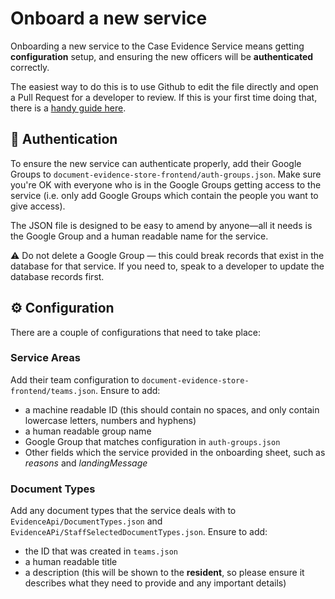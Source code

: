# Onboard a new service

Onboarding a new service to the Case Evidence Service means getting **configuration** setup, and ensuring the new officers will be **authenticated** correctly.

The easiest way to do this is to use Github to edit the file directly and open a Pull Request for a developer to review. If this is your first time doing that, there is a [handy guide here](https://docs.github.com/en/github/managing-files-in-a-repository/editing-files-in-your-repository).

## 🔐 Authentication

To ensure the new service can authenticate properly, add their Google Groups to `document-evidence-store-frontend/auth-groups.json`.
Make sure you're OK with everyone who is in the Google Groups getting access to the service (i.e. only add Google Groups which contain the people you want to give access).

The JSON file is designed to be easy to amend by anyone—all it needs is the Google Group and a human readable name for the service.

⚠️ Do not delete a Google Group — this could break records that exist in the database for that service. If you need to, speak to a developer to update the database records first.

## ⚙️ Configuration

There are a couple of configurations that need to take place:

### Service Areas

Add their team configuration to `document-evidence-store-frontend/teams.json`. Ensure to add:
- a machine readable ID (this should contain no spaces, and only contain lowercase letters, numbers and hyphens)
- a human readable group name
- Google Group that matches configuration in `auth-groups.json`
- Other fields which the service provided in the onboarding sheet, such as _reasons_ and _landingMessage_

### Document Types

Add any document types that the service deals with to `EvidenceApi/DocumentTypes.json` and `EvidenceAPi/StaffSelectedDocumentTypes.json`. Ensure to add:
- the ID that was created in `teams.json`
- a human readable title
- a description (this will be shown to the **resident**, so please ensure it describes what they need to provide and any important details)
